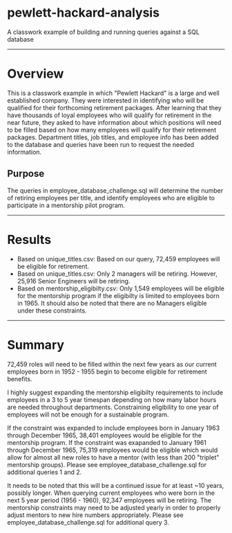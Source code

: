 # pewlett-hackard-analysis
A classwork example of building and running queries against a SQL database

---

# Overview 
This is a classwork example in which "Pewlett Hackard" is a large and well established company. They were interested in identifying who will be qualified for their forthcoming retirement packages. After learning that they have thousands of loyal employees who will qualify for retirement in the near future, they asked to have information about which positions will need to be filled based on how many employees will qualify for their retirement packages. Department titles, job titles, and employee info has been added to the database and queries have been run to request the needed information. 

## Purpose 
The queries in employee_database_challenge.sql will determine the number of retiring employees per title, and identify employees who are eligible to participate in a mentorship pilot program.

---

# Results

* Based on unique_titles.csv: Based on our query, 72,459 employees will be eligible for retirement. 
* Based on unique_titles.csv: Only 2 managers will be retiring. However, 25,916 Senior Engineers will be retiring. 
* Based on mentorship_eligibilty.csv: Only 1,549 employees will be eligible for the mentorship program if the eligibilty is limited to employees born in 1965. It should also be noted that there are no Managers eligible under these constraints.

---
# Summary

72,459 roles will need to be filled within the next few years as our current employees born in 1952 - 1955 begin to become eligible for retirement benefits. 

I highly suggest expanding the mentorship eligibilty requirements to include employees in a 3 to 5 year timespan depending on how many labor hours are needed throughout departments. Constraining eligibility to one year of employees will not be enough for a sustainable program.

If the constraint was expanded to include employees born in January 1963 through December 1965, 38,401 employees would be eligible for the mentorship program. If the constraint was exapanded to January 1961 through December 1965, 75,319 employees would be eligible which would allow for almost all new roles to have a mentor (with less than 200 "triplet" mentorship groups). Please see employee_database_challenge.sql for additional queries 1 and 2. 

It needs to be noted that this will be a continued issue for at least ~10 years, possibly longer. When querying current employees who were born in the next 5 year period (1956 - 1960), 92,347 employees will be retiring. The mentorship constraints may need to be adjusted yearly in order to properly adjust mentors to new hire numbers appropriately. Please see employee_database_challenge.sql for additional query 3. 
